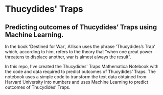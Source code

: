 # Thucydides' Traps
Predicting outcomes of Thucydides’ Traps using Machine Learning.
----------------------------------------------------------------
In the book 'Destined for War', Allison uses the phrase 'Thucydides’s Trap' which, according to him, refers to the theory that ”when one great power threatens to displace another, war is almost always the result”.

In this repo, I've created the Thucydides' Traps Mathematica Notebook with the code and data required to predict outcomes of Thucydides’ Traps.
The notebook uses a simple code to transform the text data obtained from Harvard University into numbers and uses Machine Learning to predict outcomes of Thucydides’ Traps.
